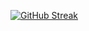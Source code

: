 [![GitHub Streak](https://streak-stats.demolab.com?user=ru-30&exclude_days=Sat)](https://git.io/streak-stats)
